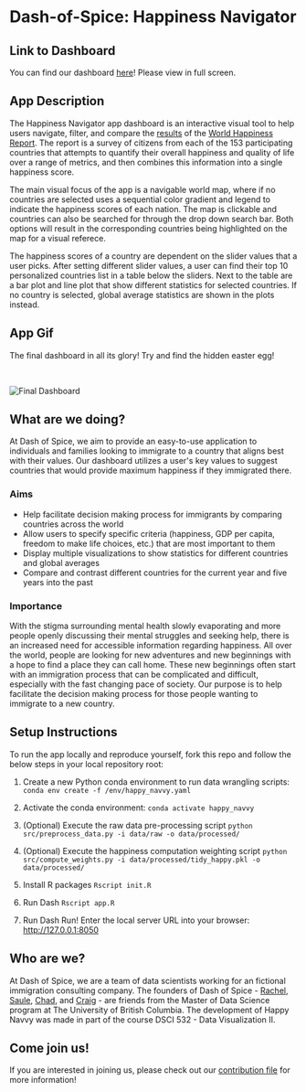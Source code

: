 # Dash-of-Spice: Happiness Navigator

## Link to Dashboard
You can find our dashboard [here](https://happy-navvy-r.herokuapp.com/)! Please view in full screen.

## App Description

The Happiness Navigator app dashboard is an interactive visual tool to help users navigate, filter, and compare the [results](https://www.kaggle.com/mathurinache/world-happiness-report) of the [World Happiness Report](https://en.wikipedia.org/wiki/World_Happiness_Report). The report is a survey of citizens from each of the 153 participating countries that attempts to quantify their overall happiness and quality of life over a range of metrics, and then combines this information into a single happiness score.

The main visual focus of the app is a navigable world map, where if no countries are selected uses a sequential color gradient and legend to indicate the happiness scores of each nation. The map is clickable and countries can also be searched for through the drop down search bar. Both options will result in the corresponding countries being highlighted on the map for a visual referece.

The happiness scores of a country are dependent on the slider values that a user picks. After setting different slider values, a user can find their top 10 personalized countries list in a table below the sliders. Next to the table are a bar plot and line plot that show different statistics for selected countries. If no country is selected, global average statistics are shown in the plots instead.

## App Gif

The final dashboard in all its glory! Try and find the hidden easter egg!

<br />

![Final Dashboard](assets/gif_demonstration.gif)

## What are we doing?
At Dash of Spice, we aim to provide an easy-to-use application to individuals and families looking to immigrate to a country that aligns best with their values. Our dashboard utilizes a user's key values to suggest countries that would provide maximum happiness if they immigrated there.

### Aims
- Help facilitate decision making process for immigrants by comparing countries across the world
- Allow users to specify specific criteria (happiness, GDP per capita, freedom to make life choices, etc.) that are most important to them
- Display multiple visualizations to show statistics for different countries and global averages
- Compare and contrast different countries for the current year and five years into the past

### Importance
With the stigma surrounding mental health slowly evaporating and more people openly discussing their mental struggles and seeking help, there is an increased need for accessible information regarding happiness. All over the world, people are looking for new adventures and new beginnings with a hope to find a place they can call home. These new beginnings often start with an immigration process that can be complicated and difficult, especially with the fast changing pace of society. Our purpose is to help facilitate the decision making process for those people wanting to immigrate to a new country.  

## Setup Instructions
To run the app locally and reproduce yourself, fork this repo and follow the below steps in your local repository root:

1. Create a new Python conda environment to run data wrangling scripts:
`conda env create -f /env/happy_navvy.yaml`

2. Activate the conda environment:
`conda activate happy_navvy`

3. (Optional) Execute the raw data pre-processing script
`python src/preprocess_data.py -i data/raw -o data/processed/`

4. (Optional) Execute the happiness computation weighting script
`python src/compute_weights.py -i data/processed/tidy_happy.pkl -o data/processed/`

5. Install R packages
`Rscript init.R`

6. Run Dash
`Rscript app.R` 

7. Run Dash Run! Enter the local server URL into your browser: http://127.0.0.1:8050

## Who are we?
At Dash of Spice, we are a team of data scientists working for an fictional immigration consulting company. The founders of Dash of Spice - [Rachel](https://github.com/rachelywong), [Saule](https://github.com/Saule-Atymtayeva), [Chad](https://github.com/ChadNeald), and [Craig](https://github.com/cmmclaug) - are friends from the Master of Data Science program at The University of British Columbia. The development of Happy Navvy was made in part of the course DSCI 532 - Data Visualization II. 

## Come join us!
If you are interested in joining us, please check out our [contribution file](https://github.com/UBC-MDS/dash_of_spice-R/blob/main/contribution_guidelines.md) for more information! 


